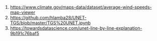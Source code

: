 1) https://www.climate.gov/maps-data/dataset/average-wind-speeds-map-viewer
2) https://github.com/hlamba28/UNET-TGS/blob/master/TGS%20UNET.ipynb
3) https://towardsdatascience.com/unet-line-by-line-explanation-9b191c76baf5